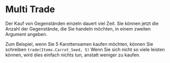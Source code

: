 # Multi Trade
Der Kauf von Gegenständen einzeln dauert viel Zeit. Sie können jetzt die Anzahl der Gegenstände, die Sie handeln möchten, in einem zweiten Argument angeben.

Zum Beispiel, wenn Sie 5 Karottensamen kaufen möchten, können Sie schreiben
`trade(Items.Carrot_Seed, 5)`
Wenn Sie sich nicht so viele leisten können, wird dies einfach nichts tun, anstatt weniger zu kaufen.

